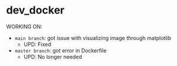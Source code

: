 # dev_docker


WORKING ON:
- `main branch`: got issue with visualizing image through matplotlib
  - UPD: Fixed
- `master branch`: got error in Dockerfile
  - UPD: No longer needed
